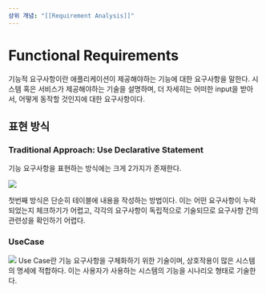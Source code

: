 ```yaml
---
상위 개념: "[[Requirement Analysis]]"
---
```

# Functional Requirements
기능적 요구사항이란 애플리케이션이 제공해야하는 기능에 대한 요구사항을 말한다. 시스템 혹은 서비스가 제공해야하는 기술을 설명하며, 더 자세히는 어떠한 input을 받아서, 어떻게 동작할 것인지에 대한 요구사항이다.

## 표현 방식

### Traditional Approach: Use Declarative Statement
기능 요구사항을 표현하는 방식에는 크게 2가지가 존재한다.

![](https://i.imgur.com/gK3f6WF.png)

첫번째 방식은 단순히 테이블에 내용을 작성하는 방법이다. 이는 어떤 요구사항이 누락되었는지 체크하기가 어렵고, 각각의 요구사항이 독립적으로 기술되므로 요구사항 간의 관련성을 확인하기 어렵다.

### UseCase
![](https://i.imgur.com/lMNQlzO.png)
Use Case란 기능 요구사항을 구체화하기 위한 기술이며, 상호작용이 많은 시스템의 명세에 적합하다. 이는 사용자가 사용하는 시스템의 기능을 시나리오 형태로 기술한다.

